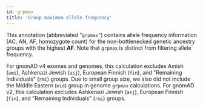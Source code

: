 ```yaml
---
id: grpmax
title: 'Group maximum allele frequency'
---
```


This annotation (abbreviated "`grpmax`") contains allele frequency information (AC, AN, AF, homozygote count) for the non-bottlenecked genetic ancestry groups with the highest **AF**. Note that `grpmax` is distinct from filtering allele frequency.

For gnomAD v4 exomes and genomes, this calculation excludes Amish (`ami`), Ashkenazi Jewish (`asj`), European Finnish (`fin`), and "Remaining Individuals" (`rmi`) groups. Due to small group size, we also did not include the Middle Eastern (`mid`) group in genome `grpmax` calculations. For gnomAD v2, this calculation excludes Ashkenazi Jewish (`asj`), European Finnish (`fin`), and "Remaining Individuals" (`rmi`) groups.
